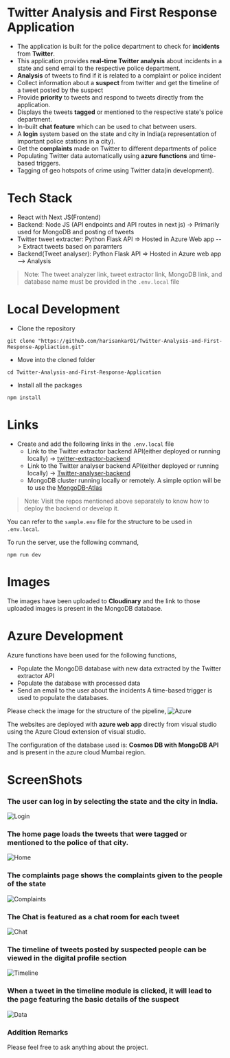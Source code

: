 # Twitter Analysis and First Response Application

- The application is built for the police department to check for **incidents** from **Twitter**.
- This application provides **real-time Twitter analysis** about incidents in a state and send email to the respective police department.
- **Analysis** of tweets to find if it is related to a complaint or police incident
- Collect information about a **suspect** from twitter and get the timeline of a tweet posted by the suspect
- Provide **priority** to tweets and respond to tweets directly from the application.
- Displays the tweets **tagged** or mentioned to the respective state's police department.
- In-built **chat feature** which can be used to chat between users.
- A **login** system based on the state and city in India(a representation of important police stations in a city).
- Get the **complaints** made on Twitter to different departments of police
- Populating Twitter data automatically using **azure functions** and time-based triggers.
- Tagging of geo hotspots of crime using Twitter data(in development).

# Tech Stack

- React with Next JS(Frontend)
- Backend: Node JS (API endpoints and API routes in next js) -> Primarily used for MongoDB and posting of tweets
- Twitter tweet extracter: Python Flask API => Hosted in Azure Web app --> Extract tweets based on paramters
- Backend(Tweet analyser): Python Flask API => Hosted in Azure web app --> Analysis

> Note: The tweet analyzer link, tweet extractor link, MongoDB link, and database name must be provided in the `.env.local` file

# Local Development

- Clone the repository

```bash==
git clone "https://github.com/harisankar01/Twitter-Analysis-and-First-Response-Appliaction.git"
```

- Move into the cloned folder

```bash==
cd Twitter-Analysis-and-First-Response-Application
```

- Install all the packages

```bash==
npm install
```

# Links

- Create and add the following links in the `.env.local` file
  - Link to the Twitter extractor backend API(either deployed or running locally) -> [twitter-extractor-backend](https://github.com/harisankar01/twitter-extractor-backend)
  - Link to the Twitter analyser backend API(either deployed or running locally) -> [Twitter-analyser-backend](https://github.com/harisankar01/Twitter-analyser-backend.git)
  - MongoDB cluster running locally or remotely. A simple option will be to use the [MongoDB-Atlas](https://www.mongodb.com/atlas/database)

> Note: Visit the repos mentioned above separately to know how to deploy the backend or develop it.

You can refer to the `sample.env` file for the structure to be used in `.env.local`.

To run the server, use the following command,

```
npm run dev
```

# Images

The images have been uploaded to **Cloudinary** and the link to those uploaded images is present in the MongoDB database.

# Azure Development

Azure functions have been used for the following functions,

- Populate the MongoDB database with new data extracted by the Twitter extractor API
- Populate the database with processed data
- Send an email to the user about the incidents
  A time-based trigger is used to populate the databases.

Please check the image for the structure of the pipeline,
![Azure](https://user-images.githubusercontent.com/90249023/214674070-f0b56d0f-3f6e-4f83-901f-a64263430b66.png)

The websites are deployed with **azure web app** directly from visual studio using the Azure Cloud extension of visual studio.

The configuration of the database used is: **Cosmos DB with MongoDB API** and is present in the azure cloud Mumbai region.

# ScreenShots

### The user can log in by selecting the state and the city in India.

![Login](https://user-images.githubusercontent.com/90249023/214674007-ebc7fc6d-1d3f-4d48-a505-5f72db446cc9.png)

### The home page loads the tweets that were tagged or mentioned to the police of that city.

![Home](https://user-images.githubusercontent.com/90249023/214674026-6a70ea54-ed94-43d3-b65a-4a623bff5e66.png)

### The complaints page shows the complaints given to the people of the state

![Complaints](https://user-images.githubusercontent.com/90249023/214674054-ccb666d2-4028-4f0c-93a9-49da61c7e9fe.png)

### The Chat is featured as a chat room for each tweet

![Chat](https://user-images.githubusercontent.com/90249023/214674060-7e94b3ca-3ddf-4bae-9ddc-9a9adfaef8ba.png)

### The timeline of tweets posted by suspected people can be viewed in the digital profile section

![Timeline](https://user-images.githubusercontent.com/90249023/214674098-2c30ac85-44c3-4374-85e9-444c637151f0.png)

### When a tweet in the timeline module is clicked, it will lead to the page featuring the basic details of the suspect

![Data](https://user-images.githubusercontent.com/90249023/214674046-501abcbf-9534-4254-9e69-18c7aa679259.png)

### Addition Remarks

Please feel free to ask anything about the project.
